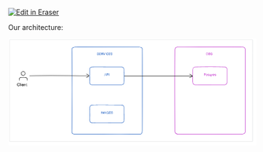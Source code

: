 <p><a target="_blank" href="https://app.eraser.io/workspace/hrXr4jqlxMgGIkB0ge62" id="edit-in-eraser-github-link"><img alt="Edit in Eraser" src="https://firebasestorage.googleapis.com/v0/b/second-petal-295822.appspot.com/o/images%2Fgithub%2FOpen%20in%20Eraser.svg?alt=media&amp;token=968381c8-a7e7-472a-8ed6-4a6626da5501"></a></p>

Our architecture:

![Architecture](/.eraser/hrXr4jqlxMgGIkB0ge62___WbxpeXx7NnTxkhGmg6GUYj2exWB2___---figure---nzI1QYS4aQQ8efNxKuNzs---figure---X7GOMj7qCefT4SKo7otJVw.png "Architecture")




<!--- Eraser file: https://app.eraser.io/workspace/hrXr4jqlxMgGIkB0ge62 --->